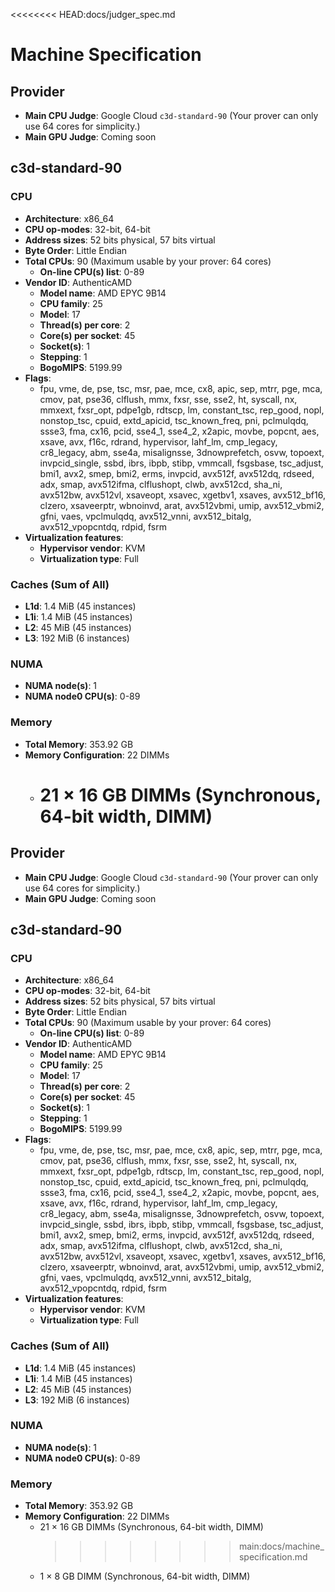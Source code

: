 <<<<<<<< HEAD:docs/judger_spec.md

# Machine Specification

## Provider

- **Main CPU Judge**: Google Cloud `c3d-standard-90` (Your prover can only use 64 cores for simplicity.)
- **Main GPU Judge**: Coming soon

## c3d-standard-90

### CPU

- **Architecture**: x86_64
- **CPU op-modes**: 32-bit, 64-bit
- **Address sizes**: 52 bits physical, 57 bits virtual
- **Byte Order**: Little Endian
- **Total CPUs**: 90 (Maximum usable by your prover: 64 cores)
  - **On-line CPU(s) list**: 0-89
- **Vendor ID**: AuthenticAMD
  - **Model name**: AMD EPYC 9B14
  - **CPU family**: 25
  - **Model**: 17
  - **Thread(s) per core**: 2
  - **Core(s) per socket**: 45
  - **Socket(s)**: 1
  - **Stepping**: 1
  - **BogoMIPS**: 5199.99
- **Flags**:
  - fpu, vme, de, pse, tsc, msr, pae, mce, cx8, apic, sep, mtrr, pge, mca, cmov, pat, pse36, clflush, mmx, fxsr, sse, sse2, ht, syscall, nx, mmxext, fxsr_opt, pdpe1gb, rdtscp, lm, constant_tsc, rep_good, nopl, nonstop_tsc, cpuid, extd_apicid, tsc_known_freq, pni, pclmulqdq, ssse3, fma, cx16, pcid, sse4_1, sse4_2, x2apic, movbe, popcnt, aes, xsave, avx, f16c, rdrand, hypervisor, lahf_lm, cmp_legacy, cr8_legacy, abm, sse4a, misalignsse, 3dnowprefetch, osvw, topoext, invpcid_single, ssbd, ibrs, ibpb, stibp, vmmcall, fsgsbase, tsc_adjust, bmi1, avx2, smep, bmi2, erms, invpcid, avx512f, avx512dq, rdseed, adx, smap, avx512ifma, clflushopt, clwb, avx512cd, sha_ni, avx512bw, avx512vl, xsaveopt, xsavec, xgetbv1, xsaves, avx512_bf16, clzero, xsaveerptr, wbnoinvd, arat, avx512vbmi, umip, avx512_vbmi2, gfni, vaes, vpclmulqdq, avx512_vnni, avx512_bitalg, avx512_vpopcntdq, rdpid, fsrm
- **Virtualization features**:
  - **Hypervisor vendor**: KVM
  - **Virtualization type**: Full

### Caches (Sum of All)

- **L1d**: 1.4 MiB (45 instances)
- **L1i**: 1.4 MiB (45 instances)
- **L2**: 45 MiB (45 instances)
- **L3**: 192 MiB (6 instances)

### NUMA

- **NUMA node(s)**: 1
- **NUMA node0 CPU(s)**: 0-89

### Memory

- **Total Memory**: 353.92 GB
- **Memory Configuration**: 22 DIMMs
  - # 21 × 16 GB DIMMs (Synchronous, 64-bit width, DIMM)

## Provider

- **Main CPU Judge**: Google Cloud `c3d-standard-90` (Your prover can only use 64 cores for simplicity.)
- **Main GPU Judge**: Coming soon

## c3d-standard-90

### CPU

- **Architecture**: x86_64
- **CPU op-modes**: 32-bit, 64-bit
- **Address sizes**: 52 bits physical, 57 bits virtual
- **Byte Order**: Little Endian
- **Total CPUs**: 90 (Maximum usable by your prover: 64 cores)
  - **On-line CPU(s) list**: 0-89
- **Vendor ID**: AuthenticAMD
  - **Model name**: AMD EPYC 9B14
  - **CPU family**: 25
  - **Model**: 17
  - **Thread(s) per core**: 2
  - **Core(s) per socket**: 45
  - **Socket(s)**: 1
  - **Stepping**: 1
  - **BogoMIPS**: 5199.99
- **Flags**:
  - fpu, vme, de, pse, tsc, msr, pae, mce, cx8, apic, sep, mtrr, pge, mca, cmov, pat, pse36, clflush, mmx, fxsr, sse, sse2, ht, syscall, nx, mmxext, fxsr_opt, pdpe1gb, rdtscp, lm, constant_tsc, rep_good, nopl, nonstop_tsc, cpuid, extd_apicid, tsc_known_freq, pni, pclmulqdq, ssse3, fma, cx16, pcid, sse4_1, sse4_2, x2apic, movbe, popcnt, aes, xsave, avx, f16c, rdrand, hypervisor, lahf_lm, cmp_legacy, cr8_legacy, abm, sse4a, misalignsse, 3dnowprefetch, osvw, topoext, invpcid_single, ssbd, ibrs, ibpb, stibp, vmmcall, fsgsbase, tsc_adjust, bmi1, avx2, smep, bmi2, erms, invpcid, avx512f, avx512dq, rdseed, adx, smap, avx512ifma, clflushopt, clwb, avx512cd, sha_ni, avx512bw, avx512vl, xsaveopt, xsavec, xgetbv1, xsaves, avx512_bf16, clzero, xsaveerptr, wbnoinvd, arat, avx512vbmi, umip, avx512_vbmi2, gfni, vaes, vpclmulqdq, avx512_vnni, avx512_bitalg, avx512_vpopcntdq, rdpid, fsrm
- **Virtualization features**:
  - **Hypervisor vendor**: KVM
  - **Virtualization type**: Full

### Caches (Sum of All)

- **L1d**: 1.4 MiB (45 instances)
- **L1i**: 1.4 MiB (45 instances)
- **L2**: 45 MiB (45 instances)
- **L3**: 192 MiB (6 instances)

### NUMA

- **NUMA node(s)**: 1
- **NUMA node0 CPU(s)**: 0-89

### Memory

- **Total Memory**: 353.92 GB
- **Memory Configuration**: 22 DIMMs
  - 21 × 16 GB DIMMs (Synchronous, 64-bit width, DIMM)
    > > > > > > > > main:docs/machine_specification.md
  - 1 × 8 GB DIMM (Synchronous, 64-bit width, DIMM)
